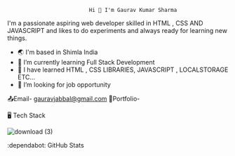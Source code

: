                               Hi 👋 I'm Gaurav Kumar Sharma

  I'm a passionate aspiring web developer skilled in HTML , CSS AND JAVASCRIPT and likes to do experiments and always ready for learning new things.

- :earth_asia: I'm based in Shimla India
- 🌱 I’m currently learning Full Stack Development
- 👯 I have learned HTML , CSS LIBRARIES, JAVASCRIPT , LOCALSTORAGE ETC...
- 🤔 I’m looking for job opportunity

:outbox_tray:Email- gauravjabbal@gmail.com
:briefcase:Portfolio-

:desktop_computer: Tech Stack


![download (3)](https://github.com/igauravkumars/igauravkumars/assets/138369562/e8eda0d8-9d3b-402d-9320-6d4270993f87)

:dependabot: GitHub Stats
